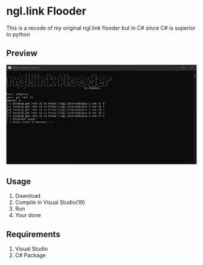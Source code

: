 # ngl.link Flooder
This is a recode of my original ngl.link flooder but in C# since C# is superior to python

## Preview
![fullscreen](https://github.com/Skemiil/ngl-flooder/blob/master/preview.png?raw=true)

## Usage
1. Download
2. Compile in Visual Studio(19)
3. Run
4. Your done

## Requirements
1. Visual Studio
2. C# Package
